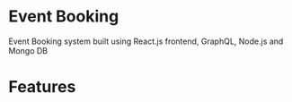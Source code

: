 # Event Booking

Event Booking system built using React.js frontend, GraphQL, Node.js and Mongo DB

# Features
